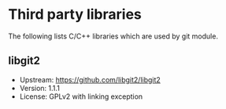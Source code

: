 # Third party libraries

The following lists C/C++ libraries which are used by git module.

## libgit2
- Upstream: https://github.com/libgit2/libgit2
- Version: 1.1.1
- License: GPLv2 with linking exception
